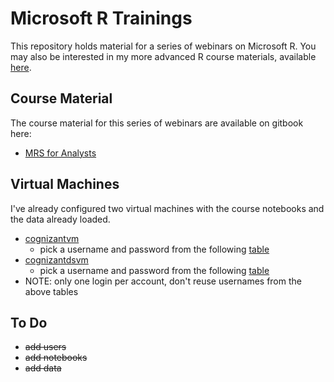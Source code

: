 Microsoft R Trainings
=====================

This repository holds material for a series of webinars on Microsoft R. You may also be interested in my more advanced R course materials, available [here](https://github.com/akzaidi/R-cadence).

## Course Material

The course material for this series of webinars are available on gitbook here:

+ [MRS for Analysts](https://www.gitbook.com/book/smott/introduction-to-mrs-for-analysts/details)

## Virtual Machines

I've already configured two virtual machines with the course notebooks and the data already loaded.

+ [cognizantvm](https://cognizantvm.centralus.cloudapp.azure.com:8000/)
	* pick a username and password from the following [table](https://github.com/akzaidi/Cognizant-R/blob/master/cogvmusers.csv)
+ [cognizantdsvm](https://cognizantdsvm.centralus.cloudapp.azure.com:8000/)
	* pick a username and password from the following [table](https://github.com/akzaidi/Cognizant-R/blob/master/cogdsvmusers.csv)
+ NOTE: only one login per account, don't reuse usernames from the above tables

## To Do

+ ~~add users~~
+ ~~add notebooks~~
+ ~~add data~~
